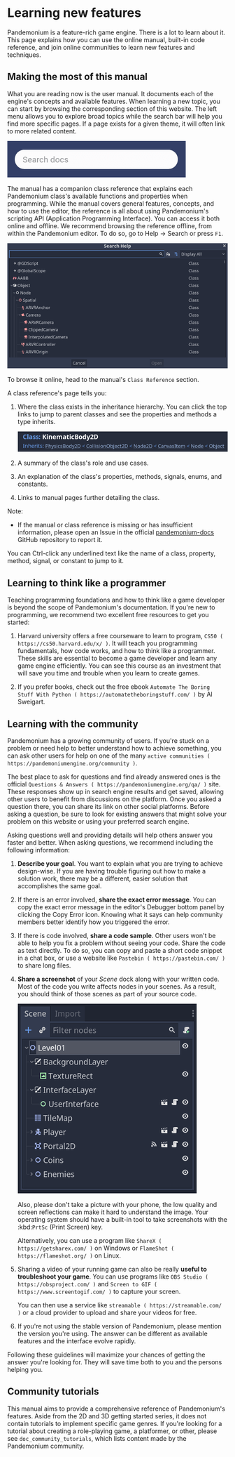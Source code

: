 
# Learning new features

Pandemonium is a feature-rich game engine. There is a lot to learn about it. This page
explains how you can use the online manual, built-in code reference, and join
online communities to learn new features and techniques.

## Making the most of this manual

What you are reading now is the user manual. It documents each of the engine's
concepts and available features. When learning a new topic, you can start by
browsing the corresponding section of this website. The left menu allows you to
explore broad topics while the search bar will help you find more specific
pages. If a page exists for a given theme, it will often link to more related
content.

![](img/manual_search.png)

The manual has a companion class reference that explains each Pandemonium class's
available functions and properties when programming. While the manual covers
general features, concepts, and how to use the editor, the reference is all
about using Pandemonium's scripting API (Application Programming Interface). You can
access it both online and offline. We recommend browsing the reference offline,
from within the Pandemonium editor. To do so, go to Help -> Search or press
`F1`.

![](img/manual_class_reference_search.png)

To browse it online, head to the manual's `Class Reference`
section.

A class reference's page tells you:

1. Where the class exists in the inheritance hierarchy. You can click the top
   links to jump to parent classes and see the properties and methods a type
   inherits.

   ![](img/manual_class_reference_inheritance.png)

2. A summary of the class's role and use cases.

3. An explanation of the class's properties, methods, signals, enums, and
   constants.

4. Links to manual pages further detailing the class.

Note:

  - If the manual or class reference is missing or has insufficient
    information, please open an Issue in the official 
    [pandemonium-docs](https://github.com/Relintai/pandemonium_engine-docs/issues) GitHub repository
    to report it.

You can Ctrl-click any underlined text like the name of a class, property,
method, signal, or constant to jump to it.

## Learning to think like a programmer

Teaching programming foundations and how to think like a game developer is
beyond the scope of Pandemonium's documentation. If you're new to programming, we
recommend two excellent free resources to get you started:

1. Harvard university offers a free courseware to learn to program, `CS50
   ( https://cs50.harvard.edu/x/ )`. It will teach you programming
   fundamentals, how code works, and how to think like a programmer. These
   skills are essential to become a game developer and learn any game engine
   efficiently. You can see this course as an investment that will save you time
   and trouble when you learn to create games.

2. If you prefer books, check out the free ebook `Automate The Boring Stuff With
   Python ( https://automatetheboringstuff.com/ )` by Al Sweigart.

## Learning with the community

Pandemonium has a growing community of users. If you're stuck on a problem or need
help to better understand how to achieve something, you can ask other users for
help on one of the many `active
communities ( https://pandemoniumengine.org/community )`.

The best place to ask for questions and find already answered ones is the
official `Questions & Answers ( https://pandemoniumengine.org/qa/ )` site. These
responses show up in search engine results and get saved, allowing other users
to benefit from discussions on the platform. Once you asked a question there,
you can share its link on other social platforms. Before asking a question, be
sure to look for existing answers that might solve your problem on this website
or using your preferred search engine.

Asking questions well and providing details will help others answer you faster
and better. When asking questions, we recommend including the following
information:

1. **Describe your goal**. You want to explain what you are trying to achieve
   design-wise. If you are having trouble figuring out how to make a solution
   work, there may be a different, easier solution that accomplishes the same
   goal.

2. If there is an error involved, **share the exact error message**. You
   can copy the exact error message in the editor's Debugger bottom panel by
   clicking the Copy Error icon. Knowing what it says can help community members
   better identify how you triggered the error.

3. If there is code involved, **share a code sample**. Other users won't be able
   to help you fix a problem without seeing your code. Share the code as text
   directly. To do so, you can copy and paste a short code snippet in a chat
   box, or use a website like `Pastebin ( https://pastebin.com/ )` to share long
   files.

4. **Share a screenshot** of your *Scene* dock along with your written code. Most of
   the code you write affects nodes in your scenes. As a result, you should
   think of those scenes as part of your source code.

   ![](img/key_concepts_scene_tree.png)

   Also, please don't take a picture with your phone, the low quality and screen
   reflections can make it hard to understand the image. Your operating system
   should have a built-in tool to take screenshots with the :kbd:`PrtSc` (Print
   Screen) key.

   Alternatively, you can use a program like `ShareX ( https://getsharex.com/ )`
   on Windows or `FlameShot ( https://flameshot.org/ )` on Linux.

5. Sharing a video of your running game can also be really **useful to
   troubleshoot your game**. You can use programs like `OBS Studio
   ( https://obsproject.com/ )` and `Screen to GIF
   ( https://www.screentogif.com/ )` to capture your screen.

   You can then use a service like `streamable ( https://streamable.com/ )` or a
   cloud provider to upload and share your videos for free.

6. If you're not using the stable version of Pandemonium, please mention the version
   you're using. The answer can be different as available features and the
   interface evolve rapidly.

Following these guidelines will maximize your chances of getting the answer
you're looking for. They will save time both to you and the persons helping you.

## Community tutorials

This manual aims to provide a comprehensive reference of Pandemonium's features. Aside
from the 2D and 3D getting started series, it does not contain tutorials to
implement specific game genres. If you're looking for a tutorial about creating
a role-playing game, a platformer, or other, please see
`doc_community_tutorials`, which lists content made by the Pandemonium community.
